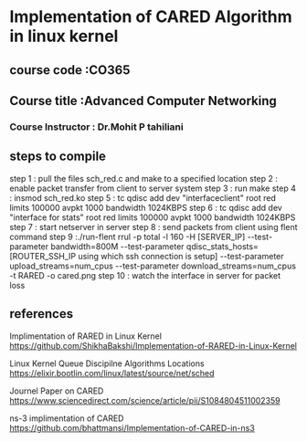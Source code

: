 # Implementation of CARED Algorithm in linux kernel
## course code :CO365
## Course title :Advanced Computer Networking
### Course Instructor : Dr.Mohit P tahiliani
## steps to compile
step 1 : pull the files sch_red.c and make to a specified location
step 2 : enable packet transfer from client to server system
step 3 : run make
step 4 : insmod sch_red.ko
step 5 : tc qdisc add dev "interfaceclient" root red limits 100000 avpkt 1000 bandwidth 1024KBPS
step 6 : tc qdisc add dev "interface for stats" root red limits 100000 avpkt 1000 bandwidth 1024KBPS
step 7 : start netserver in server
step 8 : send packets from client using flent command
step 9 :./run-flent rrul -p total -l 160 -H [SERVER_IP] --test-parameter bandwidth=800M --test-parameter
qdisc_stats_hosts=[ROUTER_SSH_IP using which ssh connection is setup]
--test-parameter upload_streams=num_cpus --test-parameter download_streams=num_cpus -t 
RARED -o cared.png
step 10 : watch the interface in server for packet loss


## references
Implimentation of RARED in Linux Kernel
https://github.com/ShikhaBakshi/Implementation-of-RARED-in-Linux-Kernel

Linux Kernel Queue Discipilne Algorithms Locations
https://elixir.bootlin.com/linux/latest/source/net/sched

Journel Paper on CARED 
https://www.sciencedirect.com/science/article/pii/S1084804511002359

ns-3 implimentation of CARED
https://github.com/bhattmansi/Implementation-of-CARED-in-ns3

